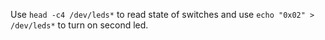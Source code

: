 Use ```head -c4 /dev/leds*``` to read state of switches and use ```echo "0x02" > /dev/leds*``` to turn on second led.
